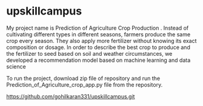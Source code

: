 # upskillcampus
My project name is Prediction of Agriculture Crop Production . Instead of cultivating different types in different seasons, farmers produce the same crop every season. They also apply more fertilizer without knowing its exact composition or dosage. In order to describe the best crop to produce and the fertilizer to seed based on soil and weather circumstances, we developed a recommendation model based on machine learning and data science

To run the project, download zip file of repository and run the Prediction_of_Agriculture_crop_app.py file from the repository.

https://github.com/gohilkaran331/upskillcampus.git
